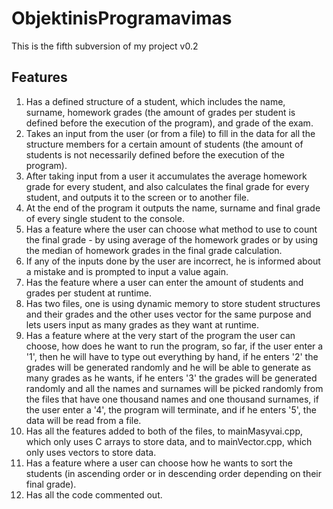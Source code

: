 # ObjektinisProgramavimas

This is the fifth subversion of my project v0.2

## Features

1. Has a defined structure of a student, which includes the name, surname, homework grades (the amount of grades per student is defined before the execution of the program), and grade of the exam.
2. Takes an input from the user (or from a file) to fill in the data for all the structure members for a certain amount of students (the amount of students is not necessarily defined before the execution of the program).
3. After taking input from a user it accumulates the average homework grade for every student, and also calculates the final grade for every student, and outputs it to the screen or to another file.
4. At the end of the program it outputs the name, surname and final grade of every single student to the console.
5. Has a feature where the user can choose what method to use to count the final grade - by using average of the homework grades or by using the median of homework grades in the final grade calculation.
6. If any of the inputs done by the user are incorrect, he is informed about a mistake and is prompted to input a value again.
7. Has the feature where a user can enter the amount of students and grades per student at runtime.
8. Has two files, one is using dynamic memory to store student structures and their grades and the other uses vector for the same purpose and lets users input as many grades as they want at runtime.
9. Has a feature where at the very start of the program the user can choose, how does he want to run the program, so far, if the user enter a '1', then he will have to type out everything by hand, if he enters '2' the grades will be generated randomly and he will be able to generate as many grades as he wants, if he enters '3' the grades will be generated randomly and all the names and surnames will be picked randomly from the files that have one thousand names and one thousand surnames, if the user enter a '4', the program will terminate, and if he enters '5', the data will be read from a file.
10. Has all the features added to both of the files, to mainMasyvai.cpp, which only uses C arrays to store data, and to mainVector.cpp, which only uses vectors to store data.
11. Has a feature where a user can choose how he wants to sort the students (in ascending order or in descending order depending on their final grade).
12. Has all the code commented out.
